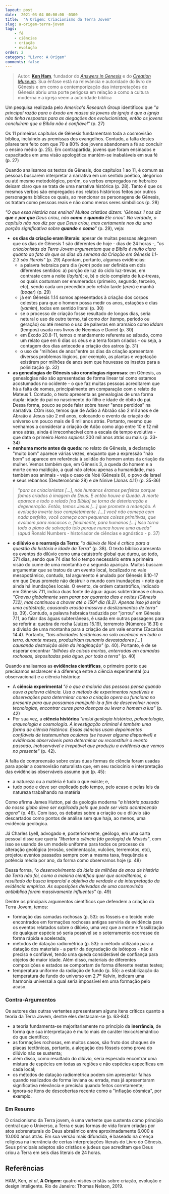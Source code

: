```yaml
---
layout: post
date:  2021-03-04 00:00:00 -0300
title:  "A Origem: Criacionismo da Terra Jovem"
slug: a-origem-terra-jovem
tags:
    - fé
    - ciências
    - criação
    - evolução
order: 2
category: "Livro: A Origem"
comments: false
---
```


> Autor: **[Ken Ham](https://en.wikipedia.org/wiki/Ken_Ham)**, fundador do [_Answers in Genesis_](https://answersingenesis.org/) e do [_Creation Museum_](https://creationmuseum.org/). Sua ênfase está na relevância e autoridade do livro de Gênesis e em como a contemporização das interpretações de Gênesis abriu uma porte perigosa em relação a como a cultura moderna e a igreja veem a autoridade bíblica

Um pesquisa realizada pelo _America's Research Group_ identificou que _"a principal razão para o êxodo em massa de jovens da igreja é que a igreja não tinha respostas para as alegações dos evolucionistas, então os jovens concluíram que a Bíblia não é confiável"_ (p. 27)

Os 11 primeiros capítulos de Gênesis fundamentam toda a cosmovisão bíblica, incluindo as premissas dos evangelhos. Contudo, a falta destes pilares tem feito com que 70 a 80% dos jovens abandonem a fé ao concluir o ensino médio (p. 25). Em contrapartida, jovens que foram ensinados e capacitados em uma visão apologética mantém-se inabaláveis em sua fé (p. 27)

Quando analisamos os textos de Gênesis, dos capítulos 1 ao 11, é comum as pessoas buscarem interpretar a narrativa em um sentido poético, alegórico ou até mesmo metodológico, porém, os verbos empregados no hebraico deixam claro que se trata de uma narrativa histórica (p. 28). 
Tanto é que os mesmos verbos são empregados nos relatos históricos feitos por outros personagens bíblicos os quais, ao mencionar os personagens de Gênesis, os tratam como pessoas reais e não como meros seres simbólicos (p. 28)

_"O que essa história nos ensina? Muitos cristãos dizem: 'Gênesis 1 nos diz **que** e **por que** Deus criou, não **como** e **quando** Ele criou'. Na verdade, o capítulo não nos diz por que Deus criou, mas certamente nos diz uma porção significativa sobre **quando** e **como**"_ (p. 29), veja:

- **os dias da criação eram literais**: apesar de muitas pessoas alegarem que os dias de Gênesis 1 são diferentes de hoje - dias de 24 horas -, _"os criacionistas da Terra Jovem argumentam que a Bíblia é muito clara quanto ao fato de que os dias da semana da Criação em Gênesis 1.1-2.3 são literais"_ (p. 29) Apontam, portanto, algumas evidências:
  - a palavra hebraica para dia (_yom_) pode ser definida em dois diferentes sentidos: a\) porção de luz do ciclo luz-trevas, em contraste com a noite (_laylah_); e, b\) o ciclo completo de luz-trevas, os quais costumam ser enumerados (primeiro, segundo, terceiro, etc), sendo cada um precedido pelo refrão tarde (_erev_) e manhã (_boqer_) (p. 29)
  - já em Gênesis 1.14 somos apresentados à criação dos corpos celestes para que o homem possa medir os anos, estações e dias (_yamim_), todos em sentido literal (p. 30)
  - se o processo de criação fosse resultado de longos dias, seria netural o uso de outro termo, tal como _dor_ (tempo, período ou geração) ou até mesmo o uso de palavras em aramaico como _iddam_ (tempos) usada nos livros de Neemias e Daniel (p. 30)
  - em Êxodo 20.8-11, temos o mandamento referente ao sábado, como um relato que em 6 dias os céus e a terra foram criados - ou seja, a contagem dos dias antecede a criação dos astros (p. 31)
  - o uso de "milhões de anos"entre os dias da criação apresentam diversos problemas lógicos, por exemplo, as plantas e vegetação existirem por milhões de anos sem que houvesse os insetos para a polinização (p. 32)
- **as genealogias de Gênesis são cronologias rigorosas**: em Gênesis, as genealogias não são apresentadas de forma linear tal como estamos acostumados no ocidente - o que faz muitas pessoas acreditarem que há a falta de nomes, principalmente em comparação com o relato de Mateus 1. Contudo, o texto apresenta as genealogias de uma forma dupla: idade do pai no nascimento do filho e idade de óbito do pai. Dessa forma, pouco se pode falar sobre haver "anos perdidos" na narrativa. COm isso, temos que de Adão à Abraão são 2 mil anos e de Abraão à Jesus são 2 mil anos, colocando o evento da criação do universo um pouco mais de 6 mil anos atrás. Portanto, mesmo que venhamos a considerar a criação de Adão como algo entre 10 e 12 mil anos atrás, ainda é irreconhecível com a escala de tempo evolutiva - que data o primeiro _Homo sapiens_ 200 mil anos atrás ou mais (p. 33-34)
- **nenhuma morte antes da queda**: no relato de Gênesis, a declaração "muito bom" aparece várias vezes, enquanto que a expressão "não bom" só aparece em referência à solidão do homem antes da criação da mulher. Vemos também que, em Gênesis 3, a queda do homem e a morte como maldição, a qual não afetou apenas a humanidade, mas também aos animais - veja o caso de Noé (Gênesis 8), o povo de Israel e seus rebanhos (Deuteronômio 28) e de Nínive (Jonas 4.11) (p. 35-36)

> _"para os criacionistas [...], nós humanos éramos perfeitos porque fomos criados à imagem de Deus. E então houve a Queda. A morte aparece e todo o relado [na Bíblia] se torna de deterioração e degeneração. Então, temos Jesus [...] que promete a redenção. A evolução inverte isso completamente. [...] você não começa com nada perfeito, você começa com pequenas coisas primitivas, que evoluem para macacos e, finalmente, para humanos [...] Isso torna todo o plano de salvação tolo porque nunca houve uma queda"_ (_apud_ Ronald Numbers - historiador de ciências e agnóstico - p. 37)

- **o dilúvio e o rearranjo da Terra**: _"o dilúvio de Noé é crítico para a questão da história e idade da Terra"_ (p. 38). O texto bíblico apresenta os eventos do dilúvio como uma catástrofe global que durou, ao todo, 371 dias, sendo que 74 dias foi o tempo necessário entre a primeira visão do cume de uma montanha e a segunda aparição. Muitos buscam argumentar que se tratou de um evento local, localizado no vale mesopotâmico, contudo, tal argumento é anulado por Gênesis 9.10-17 em que Deus promete não destruir o mundo com inundações - note que ainda há inundações locais. O evento, de ordem catastrófica, indicado em Gênesis 7.11, indica duas fonte de água: águas subterrâneas e chuva. _"Choveu globalmente sem parar por quarenta dias e noites (Gênesis 7.12), mas continuou a chover até o 150º dia (8.2). Apenas isso já seria uma catástrofe, causando erosão massiva e deslizamentos de terra"_ (p. 39). Contudo, a palavra hebraica traduzida por "jorrou" em Gênesis 7.11, ao falar das águas subterrâneas, é usada em outras passagens para se referir a: quebra de rocha (Juízes 15.19), terremoto (Números 16.31) e a divisão de uma montanha para a criação de um vale enorme (Zacarias 14.4). Portanto, _"tais atividades tectônicas no solo oceânico em toda a terra, durante meses, produziriam tsunamis devastadores [...] causando destruição além da imaginação"_ (p. 40). Portanto, é de se esperar encontrar _"bilhões de coisas mortas, enterradas em camadas rochosas, depositadas pela água, por toda a terra"_ (p. 40)

Quando analisamos as **evidências científicas**, o primeiro ponto que precisamos esclarecer é a diferença entre a ciência experimental (ou observacional) e a ciência histórica:

- A **ciência experimental** _"é o que a maioria das pessoas pensa quando ouve a palavra ciência. Usa o método de experimentos repetíveis e observações para determinar como a criação opera ou funciona no presente para que possamos manipulá-la a fim de desenvolver novas tecnologias, encontrar curas para doenças ou levar o homem a lua"_ (p. 42)
- Por sua vez, a **ciência histórica** _"inclui geologia histórica, paleontologia, arqueologia e cosmologia. A investigação criminal é também uma forma de ciência histórica. Essas ciências usam depoimentos confiáveis de testemunhas oculares (se houver alguma disponível) e evidências observáveis para determinar ou reconstituir o evento passado, inobservável e irrepetível que produziu a evidência que vemos no presente"_ (p. 42).

A falta de compreensão sobre estas duas formas de ciência foram usadas para apoiar a cosmovisão naturalista que, em seu raciocínio e interpretação das evidências observáveis assume que (p. 45):

- a natureza ou a matéria é tudo o que existe; e,
- tudo pode e deve ser explicado pelo tempo, pelo acaso e pelas leis da natureza trabalhando na matéria

Como afirma James Hutton, pai da geologia moderna _"a história passada do nosso globo deve ser explicada pelo que pode ser visto acontecendo agora"_ (p. 46). Com isso, os debates sobre a criação ou o dilúvio são descartados como pontos de análise sem que haja, ao menos, uma evidência geológica.

Já Charles Lyell, advogado e, posteriormente, geólogo, em uma carta pessoal disse que queria _"libertar a ciência [da geologia] de Moisés"_, com isso se usando de um modelo uniforme para todos os processo de alteração geológica (erosão, sedimentação, vulcões, terremotos, etc), projetou eventos passados sempre com a mesma taxa, frequência e potência média por ano, da forma como observamos hoje (p. 48)

Dessa forma, _"o desenvolvimento da ideia de milhões de anos de história da Terra não foi, como a maioria científica quer que acreditemos, o resultado da busca imparcial e objetiva da verdade e da interpretação da evidência empírica. As suposições derivadas de uma cosmovisão antibíblica foram massivamente influentes"_ (p. 49)

Dentre os principais argumentos científicos que defendem a criação da Terra Jovem, temos:

- formação das camadas rochosas (p. 53): os fósseis e o tecido mole encontrados em formações rochosas antigas serviria de evidência para os eventos relatados sobre o dilúvio, uma vez que a morte e fossilização de qualquer espécie só seria possível se o soterramento ocorresse de forma rápida e acelerada;
- métodos de datação radiométrica (p. 53): o método utilizado para a datação dos materiais - a partir da degradação de isótopos - não é preciso e confiável, tendo uma queda considerável de confiança para objetos de maior idade. Além disso, materiais de diferentes composições e estados se comportam de forma diferente nestes testes;
- temperatura uniforme da radiação de fundo (p. 55): a estabilização da temperatura de fundo do universo em 2.7º Kelvin, indicam uma harmonia universal a qual seria impossível em uma formação pelo acaso.

### Contra-Argumentos

Os autores das outras vertentes apresentaram alguns itens críticos quanto a teoria da Terra Jovem, dentre eles destacam-se (p. 63-84):

- a teoria fundamenta-se majoritariamente no princípio da **inerrância**, de forma que sua interpretação é muito mais de caráter léxico/semântico do que científico;
- as formações rochosas, em muitos casos, são fruto dos choques de placas tectônicas, portanto, a alegação dos fósseis como prova do dilúvio não se sustenta;
- além disso, como resultado do dilúvio, seria esperado encontrar uma mistura de espécies em todas as regiões e não espécies específicas em cada local;
- os métodos de datação radiométrica podem sim apresentar falhas quando realizados de forma leviana ou errada, mas já apresentaram significativa relevância e precisão quando feitos corretamente;
- ignora-se itens de descobertas recente como a "inflação cósmica", por exemplo.

### Em Resumo

O criacionismo da Terra jovem, é uma vertente que sustenta como princípio central que o Universo, a Terra e suas formas de vida foram criadas por atos sobrenaturais do Deus abraâmico entre aproximadamente 6.000 e 10.000 anos atrás. Em sua versão mais difundida, é baseado na crença religiosa na inerrância de certas interpretações literais do Livro do Gênesis. Seus principais adeptos são cristãos e judeus que acreditam que Deus criou a Terra em seis dias literais de 24 horas.

## Referências

HAM, Ken, _et al_, **A Origem:** quatro visões cristãs sobre criação, evolução e design inteligente. Rio de Janeiro: Thomas Nelson, 2019.